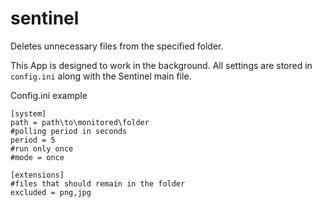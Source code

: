 # sentinel

Deletes unnecessary files from the specified folder.

This App is designed to work in the background.
All settings are stored in `config.ini` along with the Sentinel main file.

Config.ini example

    [system]  
    path = path\to\monitored\folder  
    #polling period in seconds
    period = 5
    #run only once
    #mode = once

    [extensions]  
    #files that should remain in the folder
    excluded = png,jpg

